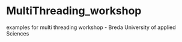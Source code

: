# MultiThreading_workshop
examples for multi threading workshop - Breda University of applied Sciences
